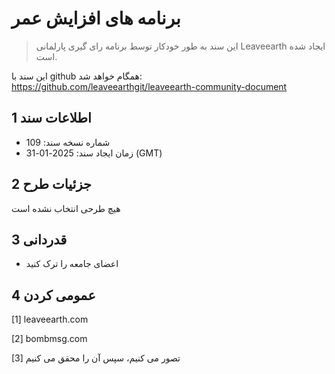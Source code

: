 # برنامه های افزایش عمر

>این سند به طور خودکار توسط برنامه رای گیری پارلمانی Leaveearth ایجاد شده است.

این سند با github همگام خواهد شد: https://github.com/leaveearthgit/leaveearth-community-document

## 1 اطلاعات سند

- شماره نسخه سند: 109
- زمان ایجاد سند: 2025-01-31 (GMT)

## 2 جزئیات طرح

هیچ طرحی انتخاب نشده است

## 3 قدردانی
* اعضای جامعه را ترک کنید

## 4 عمومی کردن
[1] leaveearth.com

[2] bombmsg.com

[3] تصور می کنیم، سپس آن را محقق می کنیم